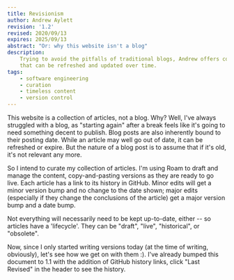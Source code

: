 ```yaml
---
title: Revisionism
author: Andrew Aylett
revision: '1.2'
revised: 2020/09/13
expires: 2025/09/13
abstract: "Or: why this website isn't a blog"
description:
    Trying to avoid the pitfalls of traditional blogs, Andrew offers content
    that can be refreshed and updated over time.
tags:
    - software engineering
    - curation
    - timeless content
    - version control
---
```


This website is a collection of articles, not a blog. Why? Well, I've always
struggled with a blog, as "starting again" after a break feels like it's going
to need something decent to publish. Blog posts are also inherently bound to
their posting date. While an article may well go out of date, it can be
refreshed or expire. But the nature of a blog post is to assume that if it's
old, it's not relevant any more.

So I intend to curate my collection of articles. I'm using Roam to draft and
manage the content, copy-and-pasting versions as they are ready to go live. Each
article has a link to its history in GitHub. Minor edits will get a minor
version bump and no change to the date shown; major edits (especially if they
change the conclusions of the article) get a major version bump and a date bump.

Not everything will necessarily need to be kept up-to-date, either -- so articles
have a 'lifecycle'.  They can be "draft", "live", "historical", or "obsolete".

Now, since I only started writing versions today (at the time of writing,
obviously), let's see how we get on with them :). I've already bumped this
document to 1.1 with the addition of GitHub history links, click "Last Revised"
in the header to see the history.
